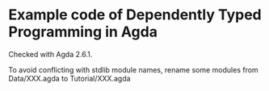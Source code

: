 Example code of Dependently Typed Programming in Agda
===

Checked with Agda 2.6.1.

To avoid conflicting with stdlib module names, rename some modules from Data/XXX.agda to Tutorial/XXX.agda
